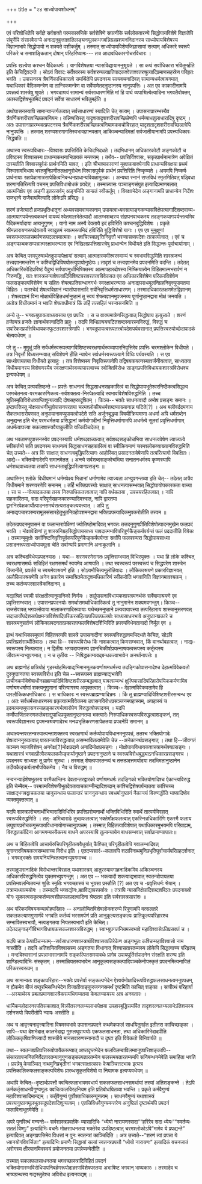 +++
title = "२४ साध्योपायशोधनम्"

+++

एवं परिशोधितेपि सर्वज्ञे सर्वशक्ते परमकारुणिके सर्वशेषिणे सपत्नीके सर्वलोकशरण्ये सिद्धोपायविशेषे विज्ञातेपि संपूर्णेपि संसारवैराग्ये अनाद्यनुवृत्ताज्ञातिलङ्घनमूलकभगवन्निग्रहप्रशमननिदानस्य साध्योपायविशेषस्य विज्ञानाभावे सिद्धोपायो न शक्यते वशीकर्तुम् । तस्मात् साध्योपायविशेषजिज्ञासायां सत्याम् अधिकारे स्वरूपे परिकरे च समाशङ्कितान् दोषान् परिहरिष्यामः--- तत्र आदावधिकारगोचरविचारः ।

प्रपत्तिः खल्वेषा कश्चन वैदिकधर्मः । यागविशेषतया न्यासविद्यायामनुश्रूयते । सा कथं सर्वाधिकारा भवितुमर्हति इति केचिद्विवदन्ते । सोऽयं विवादः सर्वेश्वरस्य सर्वशरण्यत्वप्रतिपादकश्वेताश्वतरश्रुत्यादिप्रमाणसहस्रेण परिहृतः भवति । उपासनस्य त्रैवर्णिकाधिकारत्वे समर्थितेपि प्रपदनस्य सत्यवचनादिवत् सामान्यधर्मत्वावगमात् यथाधिकारं वैदिकमन्त्रेण वा तान्त्रिकमन्त्रेण वा सर्वेषामेतदनुष्ठानस्य नानुपपत्तिः । अत एव काकादीनामपि प्रपन्नत्वं शास्त्रेषु श्रूयते । भगवदाश्रयं सामान्यं सर्वसाधारणमिति मां हि पार्थ व्यपाश्रित्येत्यादिना भगवतैवोक्तम्, अतस्तद्विशेषभूतमिदं प्रपदनं सर्वेषां साधारणं भवितुमर्हति ॥

अथोपासनस्यापि सामान्यान्तर्गतत्वात् सर्वसाधारण्यं स्यादिति चेत् सत्यम् । उपासनाप्रारम्भस्यैव त्रैवर्णिकशरीरावच्छिन्नत्वनियमः। तन्निष्पत्तिस्तु यादृशतादृशशरीरावच्छिन्नेष्वपि धर्मव्याधतुलाधारादिषु दृष्टम् । अतः उपासनाप्रारम्भवत्प्रपदनस्य त्रैवर्णिकशरीरावच्छिन्नत्वनियामकवचोविरहात् यादृशतादृशशरीरावच्छिन्नत्वेपि नानुपपत्तिः । तस्मात् शरण्यशरणागतिस्वभावज्ञानवताम् आकिञ्चन्यादिमतां सर्वजातीयानामपि प्रपत्त्यधिकारः सिद्ध्यति ॥

अथास्य स्वरूपविचारः--विश्वासः प्रपत्तिरिति केचिदभिदधते । तदभिधानम् अधिकारकोटौ अङ्गकोटौ च प्रविष्टस्य विश्वासस्य प्राधान्यकथनाभिप्रायकं मन्तव्यम् । तथैव-- प्रपत्तिर्विश्वासः, सकृत्प्रार्थनामात्रेण अपेक्षितं दास्यतीति विश्वासपूर्वकं प्रार्थनमिति यावत् । इति श्रीभाष्यकाराणां मुक्तकवाक्येनापि प्राधान्यविवक्षया प्रथमं विश्वासमभिधाय भरतमुनिप्रणीतलक्षानुरोधेन विश्वासपूर्वकं प्रार्थनं प्रपत्तिरिति निष्कृष्यते । अयमपि निष्कर्षः प्रार्थनायाः रक्षापेक्षामात्रसापेक्षित्वनिबन्धनप्राधान्यविवक्षामूलकः । अन्यथा स्नानं सप्तविधं स्मृतमितिवत् षड्विधा शरणागतिरित्यपि वचनम् प्रपत्तिविधाबोधकं प्रवदेत् । तस्मान्न्यासः पञ्चाङ्गसंयुत इत्यादिप्रमाणबलात् आत्मनिक्षेप एव अङ्गी इतरत्सर्वम् अङ्गमिति साम्प्रतं स्वीकर्तुम् । विवक्षाभेदेन अङ्गानामपि प्राधान्येन निर्देशः राजभृत्ये राजैवायमित्यादि लोकेऽपि प्रसिद्धः ॥

शरणं व्रजेत्यादौ व्रजप्रभृतिधातूनां अध्यवसायवाचकानाम् उपायत्वाध्यवसायाङ्गकन्यासविक्षेपत्यागादिशब्दवाच्य-आत्मयागपर्यन्तत्वकथनं वायव्यं श्वेतमालभेतेत्यादौ आलम्भशब्दस्य संज्ञपनवाचकस्य तदङ्गकयागपर्यन्तत्वमिव वैदिकमर्यादाया अप्यनुगुणम् । यागो नाम अस्यै देवतायै इदं हविरिति कश्चनबुद्धिविशेषः । प्रकृते श्रीमन्नारायणरूपदेवतायै स्वादुतमं स्वात्मरूपमिदं हविरिति बुद्धिविशेषो यागः । एष एव मुमुक्षूणां स्वरूपभरफलसमर्पणरूपदलत्रयात्मकः । क्वचित्स्वप्रवृत्तिनिवृत्तौ भरन्यासव्यपदेशः तत्कार्यत्वात् । एवं च अङ्गपञ्चकसम्पन्नात्मरक्षाभरन्यास एव निखिलप्रपत्तिशास्त्रेषु प्राधान्येन विधीयते इति सिद्धान्तः पूर्वाचार्याणाम् ।

अत्र केचित् परमपुरुषार्थतदुपायापेक्षायां सत्याम् आत्मदास्यमीश्वरस्वाम्यं च स्वभावसिद्धमिति शास्त्रजन्यं तत्त्वज्ञानमन्तरेण न कश्चिद्विधिविषयोस्त्युपायोनुष्ठेयः। तादृशं च तत्त्वज्ञानमेव प्रपदनमिति वदन्ति । तदेतत् अधिकारिकोटिप्रविष्टं वैदुष्यं सर्वपापमूर्धाभिषिक्तस्य आत्मापहारदोषस्य निष्क्रियात्वेन विहितमात्मभरार्पणं न निरुणद्धि , यतः शास्त्रजन्यशेषत्वादिविशिष्टपरावरतत्त्वविवेकवत एव अधिकारविशेषेण परिकरविशेषेण फलसङ्कल्पविशेषेण च सहितः शेषत्वप्रतिसन्धानगर्भः स्वरक्षाभरन्यासः अनाद्यपराधमूलनिग्रहनिवृत्त्युपायतया विहितः । यतश्चेदं शेषत्वविज्ञानं न्यासोपासनादि सर्वनिवृत्तिधर्मसाधारणम् । तस्मादधिकारलक्षणमेतद्विज्ञानम् । शेषत्वज्ञानं विना मोक्षार्थविहितधर्मानुष्ठानं तु स्वयं शेषत्वज्ञानमुपजनय्य पूर्णानुष्ठानद्वारा मोक्षं जनयति । अतोत्र विधीयमानं न भवति शेषताधीमात्रं किं तर्हि तत्सहितं भरन्यसनमिति ॥

अन्ये तु-- भगवत्युपायत्वाध्यवसाय एव प्रपत्तिः । स च वाक्यमात्रेणसिद्धत्वात् सिद्धोपाय इत्युच्यते । शरणं व्रजेत्यत्र व्रजतेः ज्ञानार्थकत्वादिति प्राहुः । तदपि विधिप्रत्ययघटितशब्दस्वारस्यविरुद्धं, विरुद्धं च सपरिकरप्रपत्तिविधायकस्फुटतरशास्त्रेणापि । भगवदुपायत्वरूपतत्त्वोपदेशपर्यवसानात् प्रपत्तिस्वरुपोच्छेदापादकं चेत्यवधेयम् ॥

परे तु -- मुमुक्षुं प्रति सर्वधर्मस्वरूपत्यागविशिष्टस्वरक्षणार्थस्वव्यापारनिवृत्तिरेव प्रपत्तिः चरमश्लोकेन विधीयते । तत्र निवृत्तौ विध्यसम्भवात् सविशेषणे हीति न्यायेन सर्वधर्मस्वरूपत्यागे विधिः पर्यवस्यति । स एव साध्योपायतया विधीयते इत्याहुः । तत्र विशेष्यस्य निवृत्तिरूपत्वेपि तद्विषयकयत्नस्यावर्जनीयत्वात्, साध्यतया विधीयमानस्य विशेषणस्यैव स्वरक्षणार्थस्वव्यापारत्वाच्च स्वोक्तिविरोधः साङ्गप्रपत्तिविधायकशास्त्रविरोधश्च इत्यवधेयम् ॥

अत्र केचित् प्रत्यवतिष्ठन्ते -- प्रपत्तेः साधनत्वं सिद्धसाधनसहकारित्वं वा सिद्धोपायभूतेश्वरनिष्ठैकत्वसिद्धत्व परमचेतनत्व-परमकारुणिकत्व-सर्वशक्तत्व-निरपेक्षत्वादि स्वभावविशेषविरुद्धमिति । तच्च श्रुतिस्मृतिविरोधव्याप्तिशून्यत्वादि दोषसह्स्रदूषितम् । किञ्च-- भक्तेः साधनत्वादौ अप्येष प्रसङ्गः समानः । इष्टापत्तिस्तु मोक्षसाधनीभूतोपासनपरतया चरमश्लोकीयधर्मशब्दव्याख्यानान्न घटिते[‍?] । अथ बलीवर्ददमनाय सैकतभारारोपणवत् अनुपायानामप्युपायत्वोपदेशे सति अर्जुनबुद्ध्या विषयीक्रियमाणा अधर्मा अपि धर्मशब्देन अनुद्यन्त इति चेत् परमधर्मतया प्रसिद्धानां कर्मयोगादीनां निवृत्तिधर्माणामपि अधर्मत्वे सुतरां प्रवृत्तिधर्माणाम् अधर्मत्वापत्त्या सकलशास्त्रवैयाकुलीति यत्किञ्चिदेतत् ॥

अथ भवतामप्युपासनस्येव प्रपदनस्यापि धर्मशब्दवाच्यत्वात् सर्वशब्दसङ्कोचभिया साधनत्ववेषेण त्याज्यत्वे स्वीकर्तव्ये सति प्रपदनस्य साधनत्वं सिद्धसाधनसहकारित्वं वा स्वीक्रियमाणं चरमश्लोकव्याख्यानविरुद्धमिति चेत् उच्यते-- अत्र किं साक्षात् साधनत्वबुद्धिपरित्यागः आहोस्वित् प्रसादनतावेषेणापि तत्परित्यागो विवक्षितः। आद्ये-- भक्तियोगादेरपि समानमेतत् । अन्त्ये सर्वशब्दसङ्कोचभिया सनातनधर्मस्य कृष्णस्यापि धर्मशब्दवाच्यतया तत्रापि साधनताबुद्धिपरित्यागप्रसङ्गः ॥

अथास्मिन् श्लोके विधीयमानं धर्ममपेक्ष्य भिन्नानां धर्माणामेव त्याज्यता अभ्युपगन्तव्या इति चेत्-- तदेतत् अत्रैव विधीयमाने शरणवरणेपि समानम् । तर्हि भक्तिप्रपत्त्योः साक्षात् साधनत्वासम्भवात् सिद्धोपायोपकारकता वाच्या । सा  च  --नोत्पादकतया  तस्य  निरुपाधिकतत्त्वत्वात्  नापि  वर्धकतया  ,  उपचयरहितत्वात्  ।  नापि  सहकारितया,  सदा  परिपूर्णसहजकारुण्यादिमत्त्वात्,  नापि  द्वारतया  द्वारनिरपेक्षकार्योत्पादनसमर्थसत्यसङ्कल्पवत्त्वात्  ।  अपि  तु  अनाद्यपचारपरम्परामूलसंसारहेतुभूतनिग्रहोपशमनद्वारा  भक्तिप्रपत्त्यादिकमुपकरोतीति  तत्त्वम  ॥

तदेतत्प्रपदनमुपासनं  वा  फलान्तरापेक्षिणां  ज्योतिष्टोमादिवत्  भगवतः  तत्तदनुगुणप्रीतिविशेषोत्पादनमुखेन  फलप्रदं  भवति  ।  मोक्षापेक्षिणां  तु  शास्त्रनिग्रहसिद्धोपायसाध्य  यावदात्मभाविपरिपूर्णकैङ्कर्यपर्यन्तं  फलं  प्रददातीति  विवेकः  ।  तस्मान्मुमुक्षोः  सर्वानिष्टनिवृत्तिपूर्वकपरिपूर्णकैङ्कर्यपर्यन्ता  सर्वापि  फलपरम्परा  सिद्धोपायसाध्या  प्रसादनरूपसाध्योपायमूला  चेति  सर्वाण्यपि  प्रमाणानि  अनाकुलानि  ॥

अत्र  कश्चिदविधेयप्रपदनवादः  ।  यथा--  शरणवरणेरागतः  प्रवृत्तिसम्भवात्  विधिरयुक्तः  ।  यथा  हि  लोके  कश्चित्  स्वरक्षणासमर्थः  सन्निहितं  रक्षणसमर्थं  स्वयमेव  आश्रयति  ।  तथा  स्वस्वरूपं  परस्वरूपं  च  सिद्धपरेण  शास्त्रेन  विजानीते,  प्रवर्तते  च  स्वयमेवाश्रयणे  इति  ।  सोऽयमौचित्यमूलोतिवादः  ।  लौकिकाश्रयणे  प्रकारविज्ञानवत्  अलौकिकाश्रयणेपि  अनेन  प्रकारेण  समाश्रितमेतादृशमधिकारिणं  स्वीकरोति  भगवानिति  विज्ञानमावश्यकम्  ।  तच्च  कर्तव्यपरशास्त्रैकनिदानम्  ॥

यद्याश्रितं  स्वामी  संरक्षतीत्यानुमानिको  निर्णयः  ।  तर्ह्युपासनाविधायकशास्त्रमनर्थकं  सर्वेषामाश्रयणे  एव  प्रवृत्तिसम्भवात्  ।  उपासनप्रपदनयोः  समर्थासमर्थाधिकारिकत्वं  तु  नानुमानेन  शक्यमवगन्तुम्।  किञ्च--  राजसेवावत्  भगवत्सेवाया  मालाकरणादिरूपायाः  यथेच्छमनुष्ठाने  प्रत्यवायापत्त्या  तत्परिहाराय  शास्त्रानुसरणवत्  सदाचार्योपदेशसापेक्षमन्त्रविशेषादिपरिकरसहितप्रपत्तितत्फलयोः  साध्यसाधनभावे  अनुष्ठानप्रकारे  च  शास्त्रमनुसर्तव्यं  लौकिकप्रपदनतत्प्रकारतत्फलविशेषदर्शिभिरिति  प्रपत्त्यविधेयतावादो  निर्मूल  एव  ॥

इत्थं  यथाधिकारमुपायं  विहितवत्यपि  शास्त्रे  उपासनादीनां  स्वरूपविरुद्धत्वमभिदधते  केचित्,  सोऽपि  प्रपत्तिप्रशंसार्थोतिवादः  ।  तथा  हि--  स्वरूपविरोधः  किं  नाशकत्वात्  किमसम्भवात्,  किं  वानर्थावहत्वात्  ।  नाद्यः-  स्वरूपस्य  नित्यत्वात्।  न  द्वितीयः  भगवदायत्तस्य  ज्ञानचिकीर्षाप्रयत्नाश्रयत्वरूपस्य  कर्तृत्वस्य  जीवात्मन्यभ्युपगमात्  ।  न  च  तृतीयः  --  निषिद्धकाम्यवद्बन्धकत्वाभावेन  अनर्थानापत्तेः  ॥

अथ  ब्राह्मणोहं  क्षत्रियोहं  गृहस्थोहमित्याद्यभिमानमूलकवर्णाश्रमधर्मस्य  तदङ्गिकोपासनादेश्च  देहात्मविवेकवतो  दुरनुष्ठानतया स्वरूपविरोध  इति  चेन्न  --स्वरूपस्य  ब्राह्मण्याद्यभावेपि  प्राचीनकर्मविशेषाधीनब्राह्मण्यादिविशिष्टशरीरसम्बद्धत्वात्  यावत्सम्बन्धं  क्षुत्पिपासादिपरिहारोपयिककर्मणामिव  वर्णाश्रमधर्माणां  शक्त्यनुगुणानां  परित्यागस्य  अयुक्तत्वात्  । किञ्च-- देहात्मविवेकवतामेव हि पारलौकिकधर्माधिकारः । स चाधिकारः न स्वरूपब्राह्मण्यादिभ्रमः । किं तु ब्राह्मण्यादिविशिष्टशरीरसम्बन्ध एव । अतः सर्वधर्मसाधारणस्य  प्रकृत्यात्मविवेकस्य उपासनविरोधप्रसञ्जनमपहास्यम्, अपहास्यं च इदमत्यन्तमुपासनस्याहङ्कारगर्भत्वारोपेण विरुद्धत्वोपपादनम् । यदपि कर्मोपार्जितकरणकलेबराद्युपाधिप्रयुक्तानुष्ठानतया भक्त्यादेः निरुपाधिकस्वरूपविरुद्धत्वाशङ्कनं, तत् स्वरूपविज्ञानस्य द्वयमन्त्रश्रवणादेश्च मनःप्रभृतिकरणसापेक्षतया प्रपदनेपि समानम् ॥

अथात्यन्तपरतन्त्रस्यात्यन्ताशक्तस्य स्वरक्षणार्थं कर्तव्योपायविधानमनुपपन्नं, ततश्च भक्तियोगादेः शेषत्वाननुरूपत्वात् पारतन्त्र्यविरुद्धत्वात् असम्भावितत्वमेवेति चेन्न --अनेकानर्थप्रसङ्गात् । तथा हि--जीवगतं कञ्चन व्याजविशेषम् अनपेक्ष[?]मोक्षप्रदाने अनादिमोक्षप्रसङ्गः । मोक्षोपायविधायकशास्त्रानर्थक्यप्रसङ्गः ।  यथाशास्त्रं भगवत्प्रीत्यैकफलककैङ्कर्यानुष्ठाने प्रपदनानुष्ठाने च स्वरूपविरोधबुद्ध्याऽनधिकारप्रसङ्गश्च । प्रपदनस्य साध्यता तु प्रागेव सुस्था । तस्मात् शेषत्वपारतन्त्र्यं च तत्तत्प्रदत्तमर्यादया तदभिमतानुष्ठानेन तदीयकैङ्कर्यलाभौपयिकमेव । नैव च विरुद्धम् ॥

नन्वनन्यार्हशेषभूतस्य परमैकान्तिनः देवतान्तरद्वारको वर्णाश्रमधर्मः तदङ्गिको भक्तियोगादिश्च ऐकान्त्यविरुद्ध इति चेन्मैवम्-- परमात्मविशेषणीभूतदेवतावाचकाग्नीन्द्रादिशब्दान् कांश्चिद्विशेषपर्यन्ततया कांश्चिच्च साक्षाद्भगवद्वाचकतया चानुसन्धाय फलान्तरं चाननुसन्धाय स्वधर्मानुष्ठानं नैकान्त्यं विरुणद्धीति भाष्यादिष्वेव व्यक्तमुक्तत्वात् ॥

यदपि शास्त्रप्ररोचनार्थोभिचारादिविधिरिव प्रपत्तिप्ररोचनार्थो भक्तिविधिरिति स्वार्थे तात्पर्यविरहात् स्वरूपविरुद्धमिति । तत्- अभिचारादेः तुच्छफलत्वात् भक्तेर्मोक्षफलत्वात् एकस्निन्नधिकारिणि एकस्मै फलाय लघूपायप्ररोचकगुरूपायविधानायोगाच्चानुपपन्नम् । तस्मात् विहितत्वाविशेषात् यथाधिकारमुभयमपि परिग्राह्यम्, विरुद्धतर्कादिना आगमगम्यस्यैकस्य बाधने अपरस्यापि तुल्यन्यायेन बाधसम्भवात् सर्वाप्रामाण्यापातः॥

अथ च विहितत्वेपि आचार्यरुचिपरिगृहीतत्ववैधुर्यात् कैश्चित् परिगृहीतत्वेपि गवालम्भादिवत् युगान्तरविषयकत्वसम्भवाच्च विरोध इति । एतदप्यसारं--कलावपि शठारिनाथमुनिप्रभृतिपूर्वाचार्यपरिग्रहदर्शनात् । भगवद्भक्तेः समयनियन्त्रितत्वानभ्युपगमाच्च ॥

तस्मादुपासनादिकं विरोधान्तरविरहात् यथाशास्त्रम् आतुरस्यावगाहनादिकमिव अकिञ्चनस्य अधिकारविरुद्धमित्येव युक्तमभ्युपगन्तुम् । अत एव -- भक्त्यादौ शक्त्याद्यभावात् स्वतन्त्रोपायतया प्रपत्तिमवलम्बितवन्तं श्रुतिः स्मृतिः भगवच्छास्त्रं च  भूयसा प्रस्तौति [‍?] अत एव च -प्रवृत्तिधर्मः श्रेयान् । तत्राप्यध्यात्मयोगः । तस्मादपि भगवद्योगः ब्र्ह्मविद्यापरपर्यायः । तत्रापि न्यासनिक्षेपादिशब्दशब्दितः प्रपदनाख्यो योगः सुकरत्वसकृत्कर्तव्यत्वशीघ्रफलप्रदत्वादिना  श्रेष्ठतम इति सर्वशास्त्रसारांशः ॥

अथ परिकरविषयकव्यामोहपरिहारः -- अनालोचितविशेषलोकशरण्ये रिपूणामपि वत्सलतरे सकलकल्याणगुणार्णवे भगवति कर्तव्यं भरसमर्पणं प्रति आनुकूल्यसङ्कल्पः प्रातिकूल्यपरिहारश्च सम्भावितस्वभावौ, नत्वङ्गतया नियतस्वभावौ इति केचित्। तदेतदङ्गाङ्गीविभागविधायकसकलशास्त्रविरुद्धम् । स्वाभ्युपगतनियमस्वभावे महाविश्वासेऽतिप्रसक्तं च ।

यदपि चात्र केषाञ्चिन्मतम्--सर्वसाधारणशास्त्रार्थविश्वासव्यतिरेकेण अङ्गभूतः कश्चिन्महाविश्वासो नाम नास्तीति । तदपि अतिशयितविश्वासस्य अङ्गतया विधानात् विश्वासतारतम्यस्य लोकेपि सिद्धत्वाच्च परिहृतम् ।  मन्दविश्वासानां प्रपन्नाभासानामपि सङ्कल्पितसमयावधेः प्रागेव उपायपूर्तिसंपादनेन संरक्षति शरण्य इति शाण्डिल्यादिभिः संस्कृतम् । तस्मान्नियतस्वभावेन आनुकूल्यसङ्कल्पादिपञ्चकेनोपस्कृतं प्रपदनमित्यनाविलं परिकरस्वरूपम् ॥

अथ सामान्यतः शङ्कापरिहारः--भक्तेः प्रपत्तेर्वा सङ्कल्पभेदेन ऐश्वर्यमोक्षादिरूपविरुद्धफलसाधनत्वमनुपपन्नम्, न ह्यैकमेव बीजं वप्तुरभिसन्धिभेदेन विजातीयाङ्कुरजननसमर्थं दृष्टमिति काचित् शङ्का । सापीत्थं परिहार्या --अस्यार्थस्य प्रबलप्रमाणशास्त्रैकसमधिगम्यतया केवलन्यायस्य अत्र अनवतारः ।

धार्मिकमहोदारनरपतिसकाशात् विक्रीतरत्नलभ्यलाभापेक्षया उपहारबुद्धिसमर्पित तादृशरत्नलभ्यलाभेऽतिशयस्य दर्शनरूपो विपरीतोपि न्यायः अस्तीति ॥

अथ च आवृत्त्यनावृत्त्यादिना विषमस्वभावे उपासनप्रपदने कथमेकफलं साधयितुमर्हत इतीतरा काचिच्छङ्का । सापि--यथा देशभेदात् कालभेदाद्वा गुरुलघूपाययोः एकफलसाधनता, तथा अधिकारिभेदादपीति लौकिककृषिवाणिज्यादौ शास्त्रीये मानसवारुणस्नानादौ च दृष्टा इति विवेकतो विनिवार्यते ॥

तथा-- स्वतन्त्रप्रतिपत्तिरूपोपायैकरूप्यात् आप्तदृप्तभेदेन फलविलम्बाविलम्बानुपपत्तिशङ्कापि--संसारतापजनितनिर्वेदतारतम्यानुगुणसङ्कल्पतारतम्येन फलसमयतारतम्यमपि सनिबन्धनमेवेति समाहिता भवति । प्रपन्नेषु केषाञ्चित् नाथमुनिप्रभृतीनां भगवत्साक्षात्कारः केषाञ्चित्तदभावः इत्यत्र प्रपत्तिकालिकफलसङ्कल्पविशेषः प्रारब्धसुकृतविशेषो वा नियामक इत्यप्यवधेयम् ॥

अथापि केचित्--दृष्टार्थप्रपत्तौ क्वचित्फलाभावमवधार्य सकलफलसाधनसमर्थायां तस्यां अतिशङ्कन्ते । तेऽपि कर्मकर्तृसाधनवैगुण्यमूलः क्वचित्फलविरहनियम इति प्रतिबोधयितव्या भवन्ति । प्रकृते कर्मवैगुण्यं महाविश्वासादिमान्द्यम् । कर्तृवैगुण्यं पूर्वोक्ताधिकारन्यूनत्वम् । साधनवैगुण्यं यथाशास्त्रं प्रपत्त्यनुष्ठानमूलभूतसदुपदेशादिशून्यत्वम् । एतत्त्रिविधवैगुण्यमन्तरेण अनुष्ठितं दृष्टार्थमपि प्रपदनं फलाविनाभूतमेवेति ॥

अपरे पुनरित्थं मन्यन्ते-- सर्वशास्त्रप्रवर्तकैः व्यासादिभिः “ध्येयो नारायणस्सदा””हरिरेव सदा ध्येयः””स्मर्तव्यः सततं विष्णुः” इत्यादिभिः वचनैः मोक्षसाधनतया भक्तेरेव उपदिष्टत्वात् चरमश्लोकोऽपि”मामेव ये प्रपद्यन्ते” इत्यादिवत् अङ्गप्रपत्तिमेव विधत्तां न पुनः स्वतन्त्रां काञ्चिदिति । अत्र उच्यते--”शरणं त्वां प्रपन्ना ये ध्यानयोगविवर्जिताः” इत्यादिभिः प्रमाणैः सिद्धायां सत्यां स्वतन्त्रप्रपत्तौ “ध्येयो नारायणः” इत्यादिकं वचनजातं अरोगस्य क्षीरपानमिवस्वयं प्रयोजनतया प्रपन्नेप्यन्वेतीति ॥

तस्मात् सकलफलसाधनतया भगवच्छास्त्रादिविहितं प्रपदनं भक्तियोगारम्भविरोधिपापनिबर्हणरूपोदाहरणविशेषपरतया अभाषिष्ट भगवान् भाष्यकारः । तस्मादेव च भाष्यग्रन्थस्य गद्यस्तुतेश्च अविरोध इत्यनवद्यम् ॥

